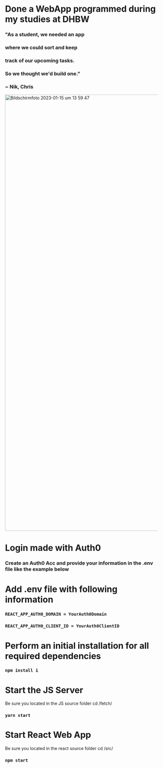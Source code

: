 # Done a WebApp programmed during my studies at DHBW

### "As a student, we needed an app 
### where we could sort and keep 
### track of our upcoming tasks. 
### So we thought we'd build one."
 
### ~ Nik, Chris

<img width="1435" alt="Bildschirm­foto 2023-01-15 um 13 59 47" src="https://user-images.githubusercontent.com/28670581/213009305-6fc6f71c-b9a4-4ea5-a4cc-de26e67e0639.png">

# Login made with Auth0

### Create an Auth0 Acc and provide your information in the .env file like the example below

# Add .env file with following information

### `REACT_APP_AUTH0_DOMAIN = YourAuth0Domain`

### `REACT_APP_AUTH0_CLIENT_ID = YourAuth0ClientID`

# Perform an initial installation for all required dependencies

### `npm install i`

# Start the JS Server

Be sure you located in the JS source folder cd /fetch/

### `yarn start`

# Start React Web App

Be sure you located in the react source folder cd /src/

### `npm start`
